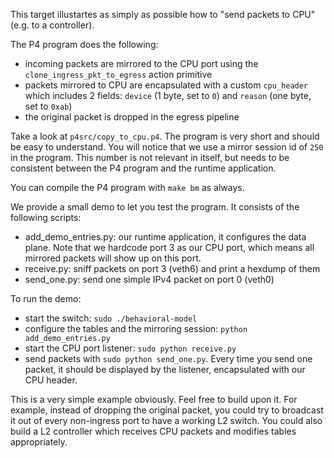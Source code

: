 This target illustartes as simply as possible how to "send packets to CPU"
(e.g. to a controller).

The P4 program does the following:
- incoming packets are mirrored to the CPU port using the `clone_ingress_pkt_to_egress` action primitive
- packets mirrored to CPU are encapsulated with a custom `cpu_header` which includes 2 fields: `device` (1 byte, set to `0`) and `reason` (one byte, set to `0xab`)
- the original packet is dropped in the egress pipeline

Take a look at `p4src/copy_to_cpu.p4`. The program is very short and should be easy to understand.
You will notice that we use a mirror session id of `250` in the program. This number is not relevant in itself, but needs to be consistent between the P4 program and the runtime application.

You can compile the P4 program with `make bm` as always.

We provide a small demo to let you test the program. It consists of the following scripts:
- add_demo_entries.py: our runtime application, it configures the data plane. Note that we hardcode port 3 as our CPU port, which means all mirrored packets will show up on this port.
- receive.py: sniff packets on port 3 (veth6) and print a hexdump of them
- send_one.py: send one simple IPv4 packet on port 0 (veth0)

To run the demo:
- start the switch: `sudo ./behavioral-model`
- configure the tables and the mirroring session: `python add_demo_entries.py`
- start the CPU port listener: `sudo python receive.py`
- send packets with `sudo python send_one.py`. Every time you send one packet, it should be displayed by the listener, encapsulated with our CPU header.

This is a very simple example obviously. Feel free to build upon it. For example, instead of dropping the original packet, you could try to broadcast it out of every non-ingress port to have a working L2 switch. You could also build a L2 controller which receives CPU packets and modifies tables appropriately.
